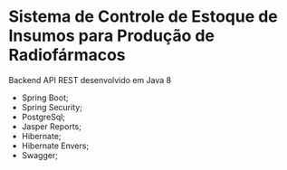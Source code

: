 # Sistema de Controle de Estoque de Insumos para Produção de Radiofármacos

Backend API REST desenvolvido em Java 8
- Spring Boot;
- Spring Security;
- PostgreSql;
- Jasper Reports;
- Hibernate;
- Hibernate Envers;
- Swagger;
